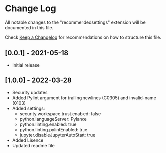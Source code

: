 # Change Log

All notable changes to the "recommendedsettings" extension will be documented in this file.

Check [Keep a Changelog](http://keepachangelog.com/) for recommendations on how to structure this file.

## [0.0.1] - 2021-05-18

- Initial release

## [1.0.0] - 2022-03-28

- Security updates
- Added Pylint argument for trailing newlines (C0305) and invalid-name (0103)
- Added settings:
    - security.workspace.trust.enabled: false
    - python.languageServer: Pylance
    - python.linting.enabled: true
    - python.linting.pylintEnabled: true
    - jupyter.disableJupyterAutoStart: true
- Added Lisence
- Updated readme file